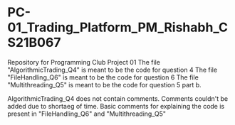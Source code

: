 # PC-01_Trading_Platform_PM_Rishabh_CS21B067
Repository for Programming Club Project 01
The file "AlgorithmicTrading_Q4" is meant to be the code for question 4
The file "FileHandling_Q6" is meant to be the code for question 6
The file "Multithreading_Q5" is meant to be the code for question 5 part b.

AlgorithmicTrading_Q4 does not contain comments. Comments couldn't be added due to shortaeg of time.
Basic comments for explaining the code is present in "FileHandling_Q6" and "Multithreading_Q5"
